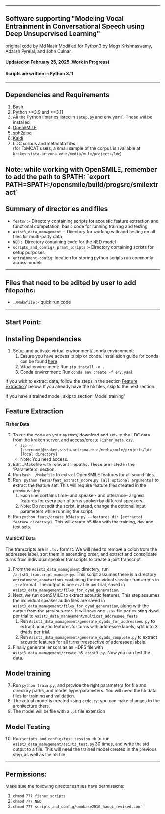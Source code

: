 ------------------------------------------------------------------------------------------
Software supporting "Modeling Vocal Entrainment in Conversational Speech using Deep Unsupervised Learning"
------------------------------------------------------------------------------------------

original code by Md Nasir 
Modified for Python3 by Megh Krishnaswamy, Adarsh Pyrelal, and John Culnan.


#### Updated on February 25, 2025 (Work in Progress)

#### Scripts are written in Python 3.11


------------
Dependencies and Requirements
------------
1. Bash
2. Python >=3.9 and <=3.11
3. All the Python libraries listed in `setup.py` and env.yaml`. These will be installed 
4. [OpenSMILE](https://github.com/audeering/opensmile)
5. [sph2pipe](https://github.com/burrmill/sph2pipe)
6. [Kaldi](https://kaldi-asr.org)
4. LDC corpus and metadata files <br>(for ToMCAT users, a small sample of the corpus is available at `kraken.sista.arizona.edu:/media/mule/projects/ldc`)

Note: while working with OpenSMILE, remember to add the path to $PATH: `export PATH=$PATH:<path to opensmile dir>/opensmile/build/progsrc/smilextract`
------------------------
Summary of directories and files
--------------------------------

- `feats/` :- Directory containing scripts for acoustic feature extraction and functional computation, basic code for running training and testing
- `Asist3_data_management` :- Directory for working with and testing on all files for multi-party data
- `NED` :- Directory containing code for the NED model
- `scripts_and_config/`, `praat_scripts` :- Directory containing scripts for setup purposes
- `entrainment-config`: location for storing python scripts run commonly across models

------------------------
Files that need to be edited by user to add filepaths:
------------------------

- `./Makefile` :- quick run code

------------------------
Start Point:
------------------------
## Installing Dependencies
1. Setup and activate virtual environment/ conda environment:
    1. Ensure you have access to pip or conda. Installation guide for conda can be found [here](https://docs.conda.io/projects/conda/en/latest/user-guide/install/linux.html)
    2. Vitual environment: Run `pip install -e .`
    3. Conda environment: Run `conda env create -f env.yaml`

If you wish to extract data, follow the steps in the section [Feature Extraction](#feature-extraction)' below. If you already have the h5 files, skip to the next section.

If you have a trained model, skip to section 'Model training'   

## Feature Extraction

#### Fisher Data

2. To run the code on your system, download and set-up the LDC data from the kraken server, and access/create `Fisher_meta.csv`.
    -   `scp -r [username]@kraken.sista.arizona.edu:/media/mule/projects/ldc [local directory]`
    -   Note: You need access.
3. Edit ./Makefile with relevant filepaths. These are listed in the 'Parameters' section.
4. Run `bash ./Makefile` to extract OpenSMILE features for all sound files.
5. Run ` python feats/feat_extract_nopre.py [all optional arguments]` to extract the feature set. This will require feature files created in the previous step.
    1. Each line contains time- and speaker- and utterance- aligned features for every pair of turns spoken by different speakers.
    2. Note: Do not edit the script, instead, change the optional input parameters while running the script.
6. Run `python feats/create_h5data.py --features_dir [extracted feature directory]`. This will create h5 files with the training, dev and test sets.

#### MultiCAT Data

The transcripts are in `.tsv` format. We will need to remove a colon from the addressee label, sort them in ascending order, and extract and consolidate turns from individual speaker transcripts to create a joint transcript.

1. From the `Asist3_data_management` directory, run `/asist3_transcript_manage.py`. This script assumes there is a directory   `entrainment_annotations` containing the individual speaker transcripts in `.tsv` format. The output is one `csv` file per trial, saved in `Asist3_data_management/files_for_dyad_generation`.
2. Next, we run openSMILE to extract acoustic features. This step assumes the individual speaker audio files are saved in `Asist3_data_management/files_for_dyad_generation`, along with the output from the previous step. It will save one `.csv` file per existing dyad per trial to `Asist3_data_management/multicat_addressee_feats`
    1. Run `Asist3_data_management/generate_dyads_for_addressees.py` to extract acoustic features for turns with addressee labels, split into 3 dyads per trial. 
    2. Run `Asist3_data_management/generate_dyads_complete.py` to extract acoustic features for all turns irrespective of addressee labels.
3. Finally generate tensors as an HDF5 file with `Asist3_data_management/create_h5_asist3.py`. Now you can test the data.

## Model training
7. Run `python train.py`, and provide the right parameters for file and directory paths, and model hyperparameters. You will need the h5 data files for training and validation.
8. The actual model is created using `ecdc.py`: you can make changes to the architecture there.
9. The model will be file with a `.pt` file extension

## Model Testing
10. Run `scripts_and_config/test_session.sh` to run `Asist3_data_management/asist3_test.py` 30 times, and write the std output to a file. This will need the trained model created in the previous step, as well as the h5 file.

------------------------
Permissions:
------------------------
Make sure the following directories/files have permissions:
1. `chmod 777 fisher_scripts`
2. `chmod 777 NED`
3. `chmod 777 scripts_and_config/emobase2010_haoqi_revised.conf`